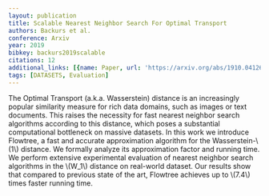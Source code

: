 ```yaml
---
layout: publication
title: Scalable Nearest Neighbor Search For Optimal Transport
authors: Backurs et al.
conference: Arxiv
year: 2019
bibkey: backurs2019scalable
citations: 12
additional_links: [{name: Paper, url: 'https://arxiv.org/abs/1910.04126'}]
tags: [DATASETS, Evaluation]
---
```

The Optimal Transport (a.k.a. Wasserstein) distance is an increasingly
popular similarity measure for rich data domains, such as images or text
documents. This raises the necessity for fast nearest neighbor search
algorithms according to this distance, which poses a substantial computational
bottleneck on massive datasets. In this work we introduce Flowtree, a fast and
accurate approximation algorithm for the Wasserstein-\\(1\\) distance. We formally
analyze its approximation factor and running time. We perform extensive
experimental evaluation of nearest neighbor search algorithms in the \\(W_1\\)
distance on real-world dataset. Our results show that compared to previous
state of the art, Flowtree achieves up to \\(7.4\\) times faster running time.